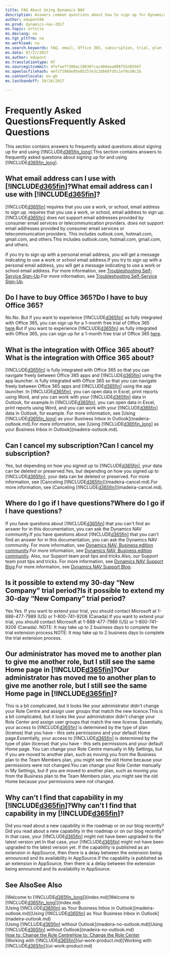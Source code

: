 ```yaml
---
title: FAQ About Using Dynamics NAV
description: Answers common questions about how to sign up for Dynamics NAV, and what to do to get started.
author: edupont04
ms.prod: dynamics-nav-2017
ms.topic: article
ms.devlang: na
ms.tgt_pltfrm: na
ms.workload: na
ms.search.keywords: FAQ, email, Office 365, subscription, trial, plan
ms.date: 07/27/2017
ms.author: edupont
ms.translationtype: HT
ms.sourcegitcommit: 4fefaef7380ac10836fcac404eea006f55d8556f
ms.openlocfilehash: 4ef1f3988e95e05257e3c2db60fd5c1ef0cd0c2b
ms.contentlocale: en-gb
ms.lasthandoff: 10/16/2017

---
```

# <a name="frequently-asked-questions"></a><span data-ttu-id="a2a55-103">Frequently Asked Questions</span><span class="sxs-lookup"><span data-stu-id="a2a55-103">Frequently Asked Questions</span></span>
<span data-ttu-id="a2a55-104">This section contains answers to frequently asked questions about signing up for and using [!INCLUDE[d365fin_long](includes/d365fin_long_md.md)].</span><span class="sxs-lookup"><span data-stu-id="a2a55-104">This section contains answers to frequently asked questions about signing up for and using [!INCLUDE[d365fin_long](includes/d365fin_long_md.md)].</span></span>  

## <a name="what-email-address-can-i-use-with-included365finincludesd365finmdmd"></a><span data-ttu-id="a2a55-105">What email address can I use with [!INCLUDE[d365fin](includes/d365fin_md.md)]?</span><span class="sxs-lookup"><span data-stu-id="a2a55-105">What email address can I use with [!INCLUDE[d365fin](includes/d365fin_md.md)]?</span></span>
[!INCLUDE[d365fin](includes/d365fin_md.md)]<span data-ttu-id="a2a55-106"> requires that you use a work, or school, email address to sign up.</span><span class="sxs-lookup"><span data-stu-id="a2a55-106"> requires that you use a work, or school, email address to sign up.</span></span> [!INCLUDE[d365fin](includes/d365fin_md.md)]<span data-ttu-id="a2a55-107"> does not support email addresses provided by consumer email services or telecommunication providers.</span><span class="sxs-lookup"><span data-stu-id="a2a55-107"> does not support email addresses provided by consumer email services or telecommunication providers.</span></span> <span data-ttu-id="a2a55-108">This includes outlook.com, hotmail.com, gmail.com, and others.</span><span class="sxs-lookup"><span data-stu-id="a2a55-108">This includes outlook.com, hotmail.com, gmail.com, and others.</span></span>  

<span data-ttu-id="a2a55-109">If you try to sign up with a personal email address, you will get a message indicating to use a work or school email address.</span><span class="sxs-lookup"><span data-stu-id="a2a55-109">If you try to sign up with a personal email address, you will get a message indicating to use a work or school email address.</span></span> <span data-ttu-id="a2a55-110">For more information, see [Troubleshooting Self-Service Sign-Up](ui-troubleshoot-self-signup.md).</span><span class="sxs-lookup"><span data-stu-id="a2a55-110">For more information, see [Troubleshooting Self-Service Sign-Up](ui-troubleshoot-self-signup.md).</span></span>  

## <a name="do-i-have-to-buy-office-365"></a><span data-ttu-id="a2a55-111">Do I have to buy Office 365?</span><span class="sxs-lookup"><span data-stu-id="a2a55-111">Do I have to buy Office 365?</span></span>
<span data-ttu-id="a2a55-112">No.</span><span class="sxs-lookup"><span data-stu-id="a2a55-112">No.</span></span> <span data-ttu-id="a2a55-113">But if you want to experience [!INCLUDE[d365fin](includes/d365fin_md.md)] as fully integrated with Office 365, you can sign up for a 1-month free trial of Office 365 [here](https://products.office.com/try).</span><span class="sxs-lookup"><span data-stu-id="a2a55-113">But if you want to experience [!INCLUDE[d365fin](includes/d365fin_md.md)] as fully integrated with Office 365, you can sign up for a 1-month free trial of Office 365 [here](https://products.office.com/try).</span></span>  

## <a name="what-is-the-integration-with-office-365-about"></a><span data-ttu-id="a2a55-114">What is the integration with Office 365 about?</span><span class="sxs-lookup"><span data-stu-id="a2a55-114">What is the integration with Office 365 about?</span></span>
[!INCLUDE[d365fin](includes/d365fin_md.md)]<span data-ttu-id="a2a55-115"> is fully integrated with Office 365 so that you can navigate freely between Office 365 apps and [!INCLUDE[d365fin](includes/d365fin_md.md)] using the app launcher.</span><span class="sxs-lookup"><span data-stu-id="a2a55-115"> is fully integrated with Office 365 so that you can navigate freely between Office 365 apps and [!INCLUDE[d365fin](includes/d365fin_md.md)] using the app launcher.</span></span> <span data-ttu-id="a2a55-116">In [!INCLUDE[d365fin](includes/d365fin_md.md)], you can open data in Excel, print reports using Word, and you can work with your [!INCLUDE[d365fin](includes/d365fin_md.md)] data in Outlook, for example.</span><span class="sxs-lookup"><span data-stu-id="a2a55-116">In [!INCLUDE[d365fin](includes/d365fin_md.md)], you can open data in Excel, print reports using Word, and you can work with your [!INCLUDE[d365fin](includes/d365fin_md.md)] data in Outlook, for example.</span></span> <span data-ttu-id="a2a55-117">For more information, see [Using [!INCLUDE[d365fin_long](includes/d365fin_long_md.md)] as your Business Inbox in Outlook](madeira-outlook.md).</span><span class="sxs-lookup"><span data-stu-id="a2a55-117">For more information, see [Using [!INCLUDE[d365fin_long](includes/d365fin_long_md.md)] as your Business Inbox in Outlook](madeira-outlook.md).</span></span>  

## <a name="can-i-cancel-my-subscription"></a><span data-ttu-id="a2a55-118">Can I cancel my subscription?</span><span class="sxs-lookup"><span data-stu-id="a2a55-118">Can I cancel my subscription?</span></span>
<span data-ttu-id="a2a55-119">Yes, but depending on how you signed up to [!INCLUDE[d365fin](includes/d365fin_md.md)], your data can be deleted or preserved.</span><span class="sxs-lookup"><span data-stu-id="a2a55-119">Yes, but depending on how you signed up to [!INCLUDE[d365fin](includes/d365fin_md.md)], your data can be deleted or preserved.</span></span> <span data-ttu-id="a2a55-120">For more information, see [Canceling [!INCLUDE[d365fin](includes/d365fin_md.md)]](madeira-cancel.md).</span><span class="sxs-lookup"><span data-stu-id="a2a55-120">For more information, see [Canceling [!INCLUDE[d365fin](includes/d365fin_md.md)]](madeira-cancel.md).</span></span>  

## <a name="where-do-i-go-if-i-have-questions"></a><span data-ttu-id="a2a55-121">Where do I go if I have questions?</span><span class="sxs-lookup"><span data-stu-id="a2a55-121">Where do I go if I have questions?</span></span>
<span data-ttu-id="a2a55-122">If you have questions about [!INCLUDE[d365fin](includes/d365fin_md.md)] that you can't find an answer for in this documentation, you can ask the Dynamics NAV community.</span><span class="sxs-lookup"><span data-stu-id="a2a55-122">If you have questions about [!INCLUDE[d365fin](includes/d365fin_md.md)] that you can't find an answer for in this documentation, you can ask the Dynamics NAV community.</span></span> <span data-ttu-id="a2a55-123">For more information, see [Dynamics NAV, Business edition community](https://community.dynamics.com/business).</span><span class="sxs-lookup"><span data-stu-id="a2a55-123">For more information, see [Dynamics NAV, Business edition community](https://community.dynamics.com/business).</span></span> <span data-ttu-id="a2a55-124">Also, our Support team post tips and tricks.</span><span class="sxs-lookup"><span data-stu-id="a2a55-124">Also, our Support team post tips and tricks.</span></span> <span data-ttu-id="a2a55-125">For more information, see [Dynamics NAV Support Blog](https://blogs.msdn.microsoft.com/dyn365finsupport).</span><span class="sxs-lookup"><span data-stu-id="a2a55-125">For more information, see [Dynamics NAV Support Blog](https://blogs.msdn.microsoft.com/dyn365finsupport).</span></span>  

## <a name="is-it-possible-to-extend-my-30-day-new-company-trial-period"></a><span data-ttu-id="a2a55-126">Is it possible to extend my 30-day “New Company” trial period?</span><span class="sxs-lookup"><span data-stu-id="a2a55-126">Is it possible to extend my 30-day “New Company” trial period?</span></span>
<span data-ttu-id="a2a55-127">Yes.</span><span class="sxs-lookup"><span data-stu-id="a2a55-127">Yes.</span></span> <span data-ttu-id="a2a55-128">If you want to extend your trial, you should contact Microsoft at 1-888-477-7989 (US) or 1-800-741-9206 (Canada).</span><span class="sxs-lookup"><span data-stu-id="a2a55-128">If you want to extend your trial, you should contact Microsoft at 1-888-477-7989 (US) or 1-800-741-9206 (Canada).</span></span> <span data-ttu-id="a2a55-129">NOTE: It may take up to 2 business days to complete the trial extension process.</span><span class="sxs-lookup"><span data-stu-id="a2a55-129">NOTE:  It may take up to 2 business days to complete the trial extension process.</span></span>  

## <a name="our-administrator-has-moved-me-to-another-plan-to-give-me-another-role-but-i-still-see-the-same-home-page-in-included365finincludesd365finmdmd"></a><span data-ttu-id="a2a55-130">Our administrator has moved me to another plan to give me another role, but I still see the same Home page in [!INCLUDE[d365fin](includes/d365fin_md.md)]?</span><span class="sxs-lookup"><span data-stu-id="a2a55-130">Our administrator has moved me to another plan to give me another role, but I still see the same Home page in [!INCLUDE[d365fin](includes/d365fin_md.md)]?</span></span>
<span data-ttu-id="a2a55-131">This is a bit complicated, but it looks like your administrator didn't change your Role Centre and assign user groups that match the new licence.</span><span class="sxs-lookup"><span data-stu-id="a2a55-131">This is a bit complicated, but it looks like your administrator didn't change your Role Center and assign user groups that match the new license.</span></span> <span data-ttu-id="a2a55-132">Essentially, your access to [!INCLUDE[d365fin](includes/d365fin_md.md)] is determined by the type of plan (license) that you have - this sets permissions and your default Home page.</span><span class="sxs-lookup"><span data-stu-id="a2a55-132">Essentially, your access to [!INCLUDE[d365fin](includes/d365fin_md.md)] is determined by the type of plan (license) that you have - this sets permissions and your default Home page.</span></span> <span data-ttu-id="a2a55-133">You can change your Role Centre manually in My Settings, but if you are moved to another plan, such as moving you from the Business plan to the Team Members plan, you might see the old Home because your permissions were not changed.</span><span class="sxs-lookup"><span data-stu-id="a2a55-133">You can change your Role Center manually in My Settings, but if you are moved to another plan, such as moving you from the Business plan to the Team Members plan, you might see the old Home because your permissions were not changed.</span></span>  

## <a name="why-cant-i-find-that-capability-in-my-included365finincludesd365finmdmd"></a><span data-ttu-id="a2a55-134">Why can't I find that capability in my [!INCLUDE[d365fin](includes/d365fin_md.md)]?</span><span class="sxs-lookup"><span data-stu-id="a2a55-134">Why can't I find that capability in my [!INCLUDE[d365fin](includes/d365fin_md.md)]?</span></span>
<span data-ttu-id="a2a55-135">Did you read about a new capability in the roadmap or on our blog recently?</span><span class="sxs-lookup"><span data-stu-id="a2a55-135">Did you read about a new capability in the roadmap or on our blog recently?</span></span> <span data-ttu-id="a2a55-136">In that case, your [!INCLUDE[d365fin](includes/d365fin_md.md)] might not have been upgraded to the latest version yet.</span><span class="sxs-lookup"><span data-stu-id="a2a55-136">In that case, your [!INCLUDE[d365fin](includes/d365fin_md.md)] might not have been upgraded to the latest version yet.</span></span> <span data-ttu-id="a2a55-137">If the capability is published as an extension in AppSource, then there is a delay between the extension being announced and its availability in AppSource.</span><span class="sxs-lookup"><span data-stu-id="a2a55-137">If the capability is published as an extension in AppSource, then there is a delay between the extension being announced and its availability in AppSource.</span></span>

## <a name="see-also"></a><span data-ttu-id="a2a55-138">See Also</span><span class="sxs-lookup"><span data-stu-id="a2a55-138">See Also</span></span>
<span data-ttu-id="a2a55-139">[Welcome to [!INCLUDE[d365fin_long](includes/d365fin_long_md.md)]](index.md)</span><span class="sxs-lookup"><span data-stu-id="a2a55-139">[Welcome to [!INCLUDE[d365fin_long](includes/d365fin_long_md.md)]](index.md)</span></span>  
<span data-ttu-id="a2a55-140">[Using [!INCLUDE[d365fin](includes/d365fin_md.md)] as Your Business Inbox in Outlook](madeira-outlook.md)</span><span class="sxs-lookup"><span data-stu-id="a2a55-140">[Using [!INCLUDE[d365fin](includes/d365fin_md.md)] as Your Business Inbox in Outlook](madeira-outlook.md)</span></span>  
<span data-ttu-id="a2a55-141">[Using [!INCLUDE[d365fin](includes/d365fin_md.md)] without Outlook](madeira-no-outlook.md)</span><span class="sxs-lookup"><span data-stu-id="a2a55-141">[Using [!INCLUDE[d365fin](includes/d365fin_md.md)] without Outlook](madeira-no-outlook.md)</span></span>  
[<span data-ttu-id="a2a55-142">How to: Change the Role Centre</span><span class="sxs-lookup"><span data-stu-id="a2a55-142">How to: Change the Role Center</span></span>](change-role.md)  
<span data-ttu-id="a2a55-143">[Working with [!INCLUDE[d365fin](includes/d365fin_md.md)]](ui-work-product.md)</span><span class="sxs-lookup"><span data-stu-id="a2a55-143">[Working with [!INCLUDE[d365fin](includes/d365fin_md.md)]](ui-work-product.md)</span></span>  

